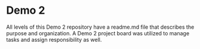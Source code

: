 # Demo 2

All levels of this Demo 2 repository have a readme.md file that describes the purpose and organization. A Demo 2 project board was utilized to manage tasks and assign responsibility as well.
